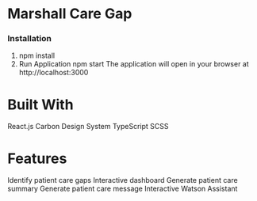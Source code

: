 # Marshall Care Gap

### Installation

1. npm install
2. Run Application
   npm start
   The application will open in your browser at http://localhost:3000

# Built With

React.js
Carbon Design System
TypeScript
SCSS

# Features

Identify patient care gaps
Interactive dashboard
Generate patient care summary
Generate patient care message
Interactive Watson Assistant
